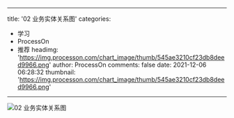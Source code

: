 
---
title: '02 业务实体关系图'
categories: 
 - 学习
 - ProcessOn
 - 推荐
headimg: 'https://img.processon.com/chart_image/thumb/545ae3210cf23db8deed9966.png'
author: ProcessOn
comments: false
date: 2021-12-06 06:28:32
thumbnail: 'https://img.processon.com/chart_image/thumb/545ae3210cf23db8deed9966.png'
---

<div>   
<img class="thumb" alt="02 业务实体关系图" src="https://img.processon.com/chart_image/thumb/545ae3210cf23db8deed9966.png" referrerpolicy="no-referrer">
<p></p>  
</div>
            